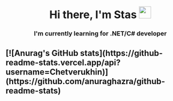 <h1 align="center">Hi there, I'm Stas 
  <img src="https://github.com/blackcater/blackcater/raw/main/images/Hi.gif" height="32"/></h1>
<h3 align="center">I'm currently learning for .NET/C# developer</h3>
<h2>[![Anurag's GitHub stats](https://github-readme-stats.vercel.app/api?username=Chetverukhin)](https://github.com/anuraghazra/github-readme-stats)</h2>
